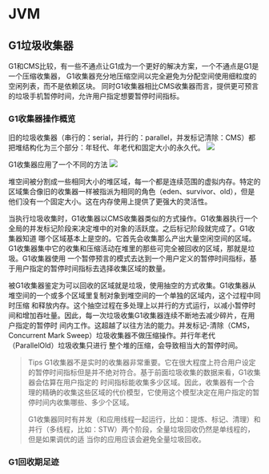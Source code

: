 # JVM
## G1垃圾收集器
G1和CMS比较，有一些不通点让G1成为一个更好的解决方案，一个不通点是G1是一个压缩收集器，
G1收集器充分地压缩空间以完全避免为分配空间使用细粒度的空闲列表，而不是依赖区块。
同时G1收集器相比CMS收集器而言，提供更可预言的垃圾手机暂停时间，允许用户指定想要暂停时间指标。

### G1收集器操作概览
旧的垃圾收集器（串行的：serial，并行的：parallel，并发标记清除：CMS）都把堆结构化为三个部分：年轻代、年老代和固定大小的永久代。 
![](https://www.oracle.com/webfolder/technetwork/tutorials/obe/java/G1GettingStarted/images/HeapStructure.png)

G1收集器应用了一个不同的方法
![](http://www.oracle.com/webfolder/technetwork/tutorials/obe/java/G1GettingStarted/images/slide9.png)

堆空间被分割成一些相同大小的堆区域，每一个都是连续范围的虚拟内存。特定的区域集合像旧的收集器一样被指派为相同的角色（eden、survivor、old），但是
他们没有一个固定大小。这在内存使用上提供了更强大的灵活性。

当执行垃圾收集时，G1收集器以CMS收集器类似的方式操作。G1收集器执行一个全局的并发标记阶段来决定堆中的对象的活跃度。之后标记阶段就完成了。G1收集器知道
哪个区域基本上是空的。它首先会收集那么产出大量空闲空间的区域。G1收集器集中它的收集和压缩活动在堆里的那些可完全被回收的区域，那就是垃圾。G1收集器使用
一个暂停预言的模式去达到一个用户定义的暂停时间指标，基于用户指定的暂停时间指标去选择收集区域的数量。

被G1收集器鉴定为可以回收的区域就是垃圾，使用抽空的方式收集。G1收集器从堆空间的一个或多个区域里复制对象到堆空间的一个单独的区域内，这个过程中同时压缩
和释放内存。这个抽空过程在多处理上以并行的方式运行，以减小暂停时间和增加吞吐量。因此，每一次垃圾收集G1收集器连续不断地去减少碎片，在用户指定的暂停时
间内工作。这超越了以往方法的能力。并发标记-清除（CMS，Concurrent Mark Sweep）垃圾收集器不做压缩操作。并行年老代（ParallelOld）垃圾收集只进行
整个堆的压缩，会导致相当大的暂停时间。

> Tips 
> G1收集器不是实时的收集器非常重要。它在很大程度上符合用户设定的暂停时间指标但是并不绝对符合。基于前面垃圾收集的数据来看，G1收集器会估算在用户指定的
> 时间指标能收集多少区域。因此，收集器有一个合理的精确的收集这些区域的代价模型，它使用这个模型决定在用户指定的暂停时间内收集哪些、多少个区域。
> 
> G1收集器同时有并发（和应用线程一起运行，比如：提炼、标记、清理）和并行（多线程，比如：STW）两个阶段，全量垃圾回收仍然是单线程的，但是如果调优的适
> 当你的应用应该会避免全量垃圾回收。

### G1回收期足迹

